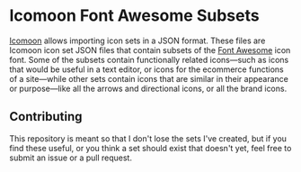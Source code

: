 # Icomoon Font Awesome Subsets

[Icomoon](http://icomoon.io) allows importing icon sets in a JSON format.  These files are Icomoon icon set JSON files that contain subsets of the [Font Awesome](http://fontawesome.io) icon font.  Some of the subsets contain functionally related icons—such as icons that would be useful in a text editor, or icons for the ecommerce functions of a site—while other sets contain icons that are similar in their appearance or purpose—like all the arrows and directional icons, or all the brand icons.

## Contributing

This repository is meant so that I don't lose the sets I've created, but if you find these useful, or you think a set should exist that doesn't yet, feel free to submit an issue or a pull request.
